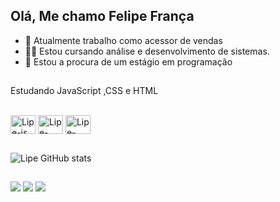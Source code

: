 ## Olá, Me chamo Felipe França

- 🔭 Atualmente trabalho como acessor de vendas
- 👨‍🎓 Estou cursando análise e desenvolvimento de sistemas.
- 🤔 Estou a procura de um estágio em programação

##

Estudando JavaScript ,CSS e HTML

<div style="display: inline_block"><br>
<img align="center" alt="Lipe-js" height="30" width="40" <img src="https://cdn.jsdelivr.net/gh/devicons/devicon/icons/javascript/javascript-original.svg" />          
<img align="center" alt="Lipe-css" height="30" width="40" <img src="https://cdn.jsdelivr.net/gh/devicons/devicon/icons/css3/css3-original.svg" />
<img align="center" alt="Lipe-html" height="30" width="40" <img src="https://cdn.jsdelivr.net/gh/devicons/devicon/icons/html5/html5-original.svg" />
          
</div>

##


![Lipe GitHub stats](https://github-readme-stats.vercel.app/api?username=Dev-lipe&show_icons=true&theme=dracula&count_private=true)

##

<div>
  <a href="https://www.linkedin.com/in/lipefran%C3%A7a/" target="_blank"><img src="https://img.shields.io/badge/LinkedIn-0077B5?style=for-the-badge&logo=linkedin&logoColor=white" target="_blank"></a>
  <a href="https://instagram.com/felipe_francaaa/" target="_blank"><img src="https://img.shields.io/badge/Instagram-E4405F?style=for-the-badge&logo=instagram&logoColor=white" target="_blank"></a>
  <a href = "mailto:felipefranca.dev@gmail.com"><img src="https://img.shields.io/badge/Gmail-D14836?style=for-the-badge&logo=gmail&logoColor=white" alvo ="_blank"></a>
  
</div>



